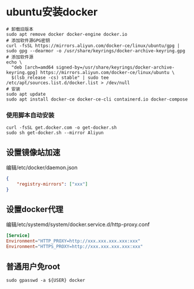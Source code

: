 # ubuntu安装docker

```shell
# 卸载旧版本
sudo apt remove docker docker-engine docker.io
# 添加软件源GPG密钥
curl -fsSL https://mirrors.aliyun.com/docker-ce/linux/ubuntu/gpg | sudo gpg --dearmor -o /usr/share/keyrings/docker-archive-keyring.gpg
# 添加软件源
echo \
  "deb [arch=amd64 signed-by=/usr/share/keyrings/docker-archive-keyring.gpg] https://mirrors.aliyun.com/docker-ce/linux/ubuntu \
  $(lsb_release -cs) stable" | sudo tee /etc/apt/sources.list.d/docker.list > /dev/null
# 安装
sudo apt update
sudo apt install docker-ce docker-ce-cli containerd.io docker-compose
```
### 使用脚本自动安装

```shell
curl -fsSL get.docker.com -o get-docker.sh
sudo sh get-docker.sh --mirror Aliyun
```

## 设置镜像站加速

编辑/etc/docker/daemon.json

```json
{
	"registry-mirrors": ["xxx"]
}
```

## 设置docker代理

编辑/etc/systemd/system/docker.service.d/http-proxy.conf

```conf
[Service]
Environment="HTTP_PROXY=http://xxx.xxx.xxx.xxx:xxx"
Environment="HTTPS_PROXY=http://xxx.xxx.xxx.xxx:xxx"
```

## 普通用户免root

```text
sudo gpasswd -a ${USER} docker
```
